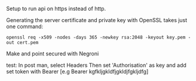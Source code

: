 Setup to run api on https instead of http.

Generating the server certificate and private key with OpenSSL takes just one command:

```
openssl req -x509 -nodes -days 365 -newkey rsa:2048 -keyout key.pem -out cert.pem
```


Make and point secured with Negroni

test:
In post man, select Headers
Then set 'Authorisation' as key and add set token with Bearer [e.g Bearer kgfkljgkldfjgkldjfgkljdfg]